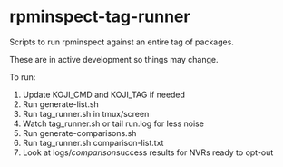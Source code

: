 # rpminspect-tag-runner
Scripts to run rpminspect against an entire tag of packages.

These are in active development so things may change.

To run:

1. Update KOJI_CMD and KOJI_TAG if needed
2. Run generate-list.sh
3. Run tag_runner.sh in tmux/screen
4. Watch tag_runner.sh or tail run.log for less noise
5. Run generate-comparisons.sh
5. Run tag_runner.sh comparison-list.txt
6. Look at logs/*comparison*success results for NVRs ready to opt-out
